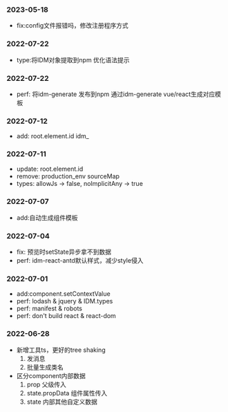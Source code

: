 ### 2023-05-18
- fix:config文件报错吗，修改注册程序方式
### 2022-07-22
- type:将IDM对象提取到npm 优化语法提示
### 2022-07-22
- perf: 将idm-generate 发布到npm 通过idm-generate vue/react生成对应模板

### 2022-07-12
- add: root.element.id idm_

### 2022-07-11
- update: root.element.id
- remove: production_env sourceMap
- types: allowJs -> false, noImplicitAny -> true

### 2022-07-07
- add:自动生成组件模板

### 2022-07-04
- fix: 预览时setState异步拿不到数据
- perf: idm-react-antd默认样式，减少style侵入

### 2022-07-01
- add:component.setContextValue
- perf: lodash & jquery & IDM.types
- perf: manifest & robots
- perf: don't build react & react-dom

### 2022-06-28
- 新增工具ts，更好的tree shaking
    1. 发消息
    2. 批量生成类名
- 区分component内部数据
    1. prop 父级传入
    2. state.propData 组件属性传入
    3. state 内部其他自定义数据